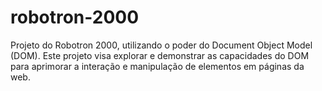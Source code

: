 # robotron-2000
Projeto do Robotron 2000, utilizando o poder do Document Object Model (DOM). Este projeto visa explorar e demonstrar as capacidades do DOM para aprimorar a interação e manipulação de elementos em páginas da web.
